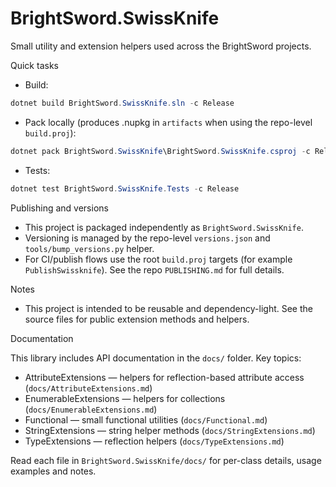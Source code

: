 # BrightSword.SwissKnife

Small utility and extension helpers used across the BrightSword projects.

Quick tasks

- Build:

```powershell
dotnet build BrightSword.SwissKnife.sln -c Release
```

- Pack locally (produces .nupkg in `artifacts` when using the repo-level `build.proj`):

```powershell
dotnet pack BrightSword.SwissKnife\BrightSword.SwissKnife.csproj -c Release -o ..\artifacts
```

- Tests:

```powershell
dotnet test BrightSword.SwissKnife.Tests -c Release
```

Publishing and versions
- This project is packaged independently as `BrightSword.SwissKnife`.
- Versioning is managed by the repo-level `versions.json` and `tools/bump_versions.py` helper.
- For CI/publish flows use the root `build.proj` targets (for example `PublishSwissknife`). See the repo `PUBLISHING.md` for full details.

Notes
- This project is intended to be reusable and dependency-light. See the source files for public extension methods and helpers.

Documentation

This library includes API documentation in the `docs/` folder. Key topics:

- AttributeExtensions — helpers for reflection-based attribute access (`docs/AttributeExtensions.md`)
- EnumerableExtensions — helpers for collections (`docs/EnumerableExtensions.md`)
- Functional — small functional utilities (`docs/Functional.md`)
- StringExtensions — string helper methods (`docs/StringExtensions.md`)
- TypeExtensions — reflection helpers (`docs/TypeExtensions.md`)

Read each file in `BrightSword.SwissKnife/docs/` for per-class details, usage examples and notes.
